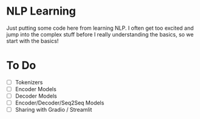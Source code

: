 # NLP Learning

Just putting some code here from learning NLP. I often get too excited and jump into the complex stuff before I really understanding the basics, so we start with the basics!

# To Do

- [ ] Tokenizers
- [ ] Encoder Models
- [ ] Decoder Models
- [ ] Encoder/Decoder/Seq2Seq Models
- [ ] Sharing with Gradio / Streamlit
